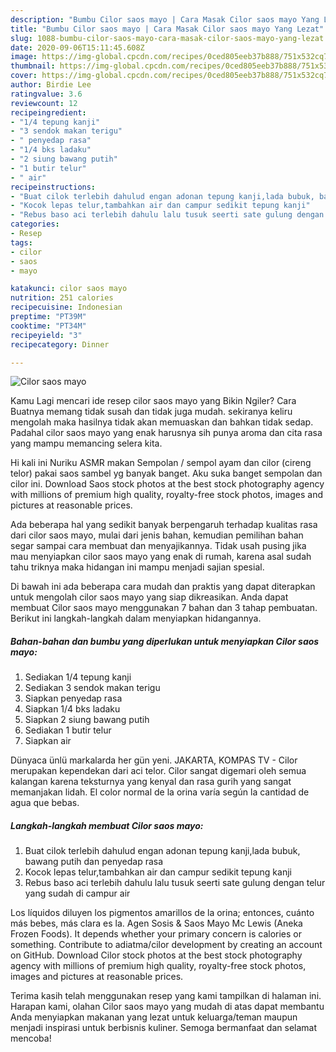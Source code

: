 ```yaml
---
description: "Bumbu Cilor saos mayo | Cara Masak Cilor saos mayo Yang Lezat"
title: "Bumbu Cilor saos mayo | Cara Masak Cilor saos mayo Yang Lezat"
slug: 1088-bumbu-cilor-saos-mayo-cara-masak-cilor-saos-mayo-yang-lezat
date: 2020-09-06T15:11:45.608Z
image: https://img-global.cpcdn.com/recipes/0ced805eeb37b888/751x532cq70/cilor-saos-mayo-foto-resep-utama.jpg
thumbnail: https://img-global.cpcdn.com/recipes/0ced805eeb37b888/751x532cq70/cilor-saos-mayo-foto-resep-utama.jpg
cover: https://img-global.cpcdn.com/recipes/0ced805eeb37b888/751x532cq70/cilor-saos-mayo-foto-resep-utama.jpg
author: Birdie Lee
ratingvalue: 3.6
reviewcount: 12
recipeingredient:
- "1/4 tepung kanji"
- "3 sendok makan terigu"
- " penyedap rasa"
- "1/4 bks ladaku"
- "2 siung bawang putih"
- "1 butir telur"
- " air"
recipeinstructions:
- "Buat cilok terlebih dahulud engan adonan tepung kanji,lada bubuk, bawang putih dan penyedap rasa"
- "Kocok lepas telur,tambahkan air dan campur sedikit tepung kanji"
- "Rebus baso aci terlebih dahulu lalu tusuk seerti sate gulung dengan telur yang sudah di campur air"
categories:
- Resep
tags:
- cilor
- saos
- mayo

katakunci: cilor saos mayo 
nutrition: 251 calories
recipecuisine: Indonesian
preptime: "PT39M"
cooktime: "PT34M"
recipeyield: "3"
recipecategory: Dinner

---
```



![Cilor saos mayo](https://img-global.cpcdn.com/recipes/0ced805eeb37b888/751x532cq70/cilor-saos-mayo-foto-resep-utama.jpg)

Kamu Lagi mencari ide resep cilor saos mayo yang Bikin Ngiler? Cara Buatnya memang tidak susah dan tidak juga mudah. sekiranya keliru mengolah maka hasilnya tidak akan memuaskan dan bahkan tidak sedap. Padahal cilor saos mayo yang enak harusnya sih punya aroma dan cita rasa yang mampu memancing selera kita.

Hi kali ini Nuriku ASMR makan Sempolan / sempol ayam dan cilor (cireng telor) pakai saos sambel yg banyak banget. Aku suka banget sempolan dan cilor ini. Download Saos stock photos at the best stock photography agency with millions of premium high quality, royalty-free stock photos, images and pictures at reasonable prices.

Ada beberapa hal yang sedikit banyak berpengaruh terhadap kualitas rasa dari cilor saos mayo, mulai dari jenis bahan, kemudian pemilihan bahan segar sampai cara membuat dan menyajikannya. Tidak usah pusing jika mau menyiapkan cilor saos mayo yang enak di rumah, karena asal sudah tahu triknya maka hidangan ini mampu menjadi sajian spesial.


Di bawah ini ada beberapa cara mudah dan praktis yang dapat diterapkan untuk mengolah cilor saos mayo yang siap dikreasikan. Anda dapat membuat Cilor saos mayo menggunakan 7 bahan dan 3 tahap pembuatan. Berikut ini langkah-langkah dalam menyiapkan hidangannya.

<!--inarticleads1-->

##### Bahan-bahan dan bumbu yang diperlukan untuk menyiapkan Cilor saos mayo:

1. Sediakan 1/4 tepung kanji
1. Sediakan 3 sendok makan terigu
1. Siapkan  penyedap rasa
1. Siapkan 1/4 bks ladaku
1. Siapkan 2 siung bawang putih
1. Sediakan 1 butir telur
1. Siapkan  air


Dünyaca ünlü markalarda her gün yeni. JAKARTA, KOMPAS TV - Cilor merupakan kependekan dari aci telor. Cilor sangat digemari oleh semua kalangan karena teksturnya yang kenyal dan rasa gurih yang sangat memanjakan lidah. El color normal de la orina varía según la cantidad de agua que bebas. 

<!--inarticleads2-->

##### Langkah-langkah membuat Cilor saos mayo:

1. Buat cilok terlebih dahulud engan adonan tepung kanji,lada bubuk, bawang putih dan penyedap rasa
1. Kocok lepas telur,tambahkan air dan campur sedikit tepung kanji
1. Rebus baso aci terlebih dahulu lalu tusuk seerti sate gulung dengan telur yang sudah di campur air


Los líquidos diluyen los pigmentos amarillos de la orina; entonces, cuánto más bebes, más clara es la. Agen Sosis &amp; Saos Mayo Mc Lewis (Aneka Frozen Foods). It depends whether your primary concern is calories or something. Contribute to adiatma/cilor development by creating an account on GitHub. Download Cilor stock photos at the best stock photography agency with millions of premium high quality, royalty-free stock photos, images and pictures at reasonable prices. 

Terima kasih telah menggunakan resep yang kami tampilkan di halaman ini. Harapan kami, olahan Cilor saos mayo yang mudah di atas dapat membantu Anda menyiapkan makanan yang lezat untuk keluarga/teman maupun menjadi inspirasi untuk berbisnis kuliner. Semoga bermanfaat dan selamat mencoba!
